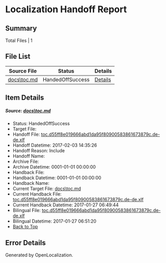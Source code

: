 # <a name='report-top'></a> Localization Handoff Report

## Summary
 Total Files | 1

## File List
 Source File | Status | Details 
 ----------- | ------ | ------- 
 [docs\toc.md](https://github.com/dotnet/docs/blob/60c2c664d2df3c237609d9eb2e23302b264ca55a/docs/toc.md) | HandedOffSuccess | [Details](#18d2ce6cd2e0de4c8ce3d4391de3f6aa32c77d753470)

## Item Details
##### <a name='18d2ce6cd2e0de4c8ce3d4391de3f6aa32c77d753470'></a> Source: [docs\toc.md](https://github.com/dotnet/docs/blob/60c2c664d2df3c237609d9eb2e23302b264ca55a/docs/toc.md)
* Status: HandedOffSuccess
* Target File: 
* Handoff File: [toc.d55ff8e019666abd1da95f80900583861673879c.de-de.xlf](https://github.com/dotnet/docs.handoff/blob/43d3e19c7ddaa4ecb1d798ca03ef878c3a8034f0/ol-handoff/dotnet/docs.de-de/master/dotnet-core/toc.d55ff8e019666abd1da95f80900583861673879c.de-de.xlf)
* Handoff Datetime: 2017-02-03 14:35:26
* Handoff Reason: Include
* Handoff Name: 
* Archive File: 
* Archive Datetime: 0001-01-01 00:00:00
* Handback File: 
* Handback Datetime: 0001-01-01 00:00:00
* Handback Name: 
* Current Target File: [docs\toc.md](https://github.com/dotnet/docs.de-de/blob/5d1a0cb461a3a55c30732e94459d776c46ab77b9/docs/toc.md)
* Current Handback File: [toc.d55ff8e019666abd1da95f80900583861673879c.de-de.xlf](https://github.com/dotnet/docs.handback/blob/64b5f1f6f4df01a670263ba3fef936439e50f2e2/ol-handback/dotnet/docs.de-de/master/dotnet-core/toc.d55ff8e019666abd1da95f80900583861673879c.de-de.xlf)
* Current Handback Datetime: 2017-01-27 06:49:44
* Bilingual File: [toc.d55ff8e019666abd1da95f80900583861673879c.de-de.xlf](https://github.com/dotnet/docs.handback/blob/64b5f1f6f4df01a670263ba3fef936439e50f2e2/ol-handback/dotnet/docs.de-de/master/dotnet-core/toc.d55ff8e019666abd1da95f80900583861673879c.de-de.xlf)
* Bilingual Datetime: 2017-01-27 06:51:20
* [Back to Top](#report-top)


## Error Details

Generated by OpenLocalization.
